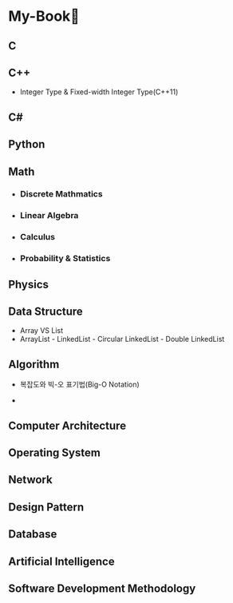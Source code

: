 # My-Book📖

## C

## C++

*   Integer Type & Fixed-width Integer Type(C++11)

## C#

## Python

## Math

*   ### Discrete Mathmatics

*   ### Linear Algebra

*   ### Calculus

*   ### Probability & Statistics



## Physics

## Data Structure

*   Array VS List
*   ArrayList - LinkedList - Circular LinkedList - Double LinkedList

## Algorithm

-   복잡도와 빅-오 표기법(Big-O Notation)

*   

## Computer Architecture

## Operating System

## Network

## Design Pattern

## Database

## Artificial Intelligence

## Software Development Methodology

